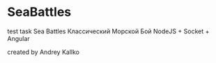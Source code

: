 # SeaBattles
test task Sea Battles
Классический Морской Бой NodeJS + Socket + Angular

created by Andrey Kallko
